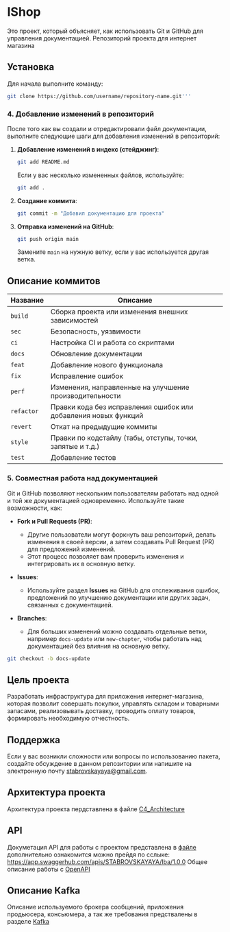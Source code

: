 # IShop

Это проект, который объясняет, как использовать Git и GitHub для управления документацией.
Репозиторий проекта для интернет магазина

## Установка
Для начала выполните команду:
```bash
git clone https://github.com/username/repository-name.git'''
 ```

### 4. **Добавление изменений в репозиторий**
После того как вы создали и отредактировали файл документации, выполните следующие шаги для добавления изменений в репозиторий:

1. **Добавление изменений в индекс (стейджинг)**:
    ```bash
    git add README.md
    ```
    Если у вас несколько измененных файлов, используйте:
    ```bash
    git add .
    ```

2. **Создание коммита**:
    ```bash
    git commit -m "Добавил документацию для проекта"
    ```

3. **Отправка изменений на GitHub**:
    ```bash
    git push origin main
    ```

    Замените `main` на нужную ветку, если у вас используется другая ветка.

## Описание коммитов

| Название   | Описание                                                                 |
|------------|--------------------------------------------------------------------------|
| `build`    | Сборка проекта или изменения внешних зависимостей                        |
| `sec`      | Безопасность, уязвимости                                                |
| `ci`       | Настройка CI и работа со скриптами                                       |
| `docs`     | Обновление документации                                                  |
| `feat`     | Добавление нового функционала                                            |
| `fix`      | Исправление ошибок                                                       |
| `perf`     | Изменения, направленные на улучшение производительности                   |
| `refactor` | Правки кода без исправления ошибок или добавления новых функций          |
| `revert`   | Откат на предыдущие коммиты                                              |
| `style`    | Правки по кодстайлу (табы, отступы, точки, запятые и т.д.)               |
| `test`     | Добавление тестов                                                         |


### 5. **Совместная работа над документацией**
Git и GitHub позволяют нескольким пользователям работать над одной и той же документацией одновременно. Используйте такие возможности, как:

- **Fork и Pull Requests (PR)**:
  - Другие пользователи могут форкнуть ваш репозиторий, делать изменения в своей версии, а затем создавать Pull Request (PR) для предложений изменений.
  - Этот процесс позволяет вам проверить изменения и интегрировать их в основную ветку.

- **Issues**:
  - Используйте раздел **Issues** на GitHub для отслеживания ошибок, предложений по улучшению документации или других задач, связанных с документацией.

- **Branches**:
  - Для больших изменений можно создавать отдельные ветки, например `docs-update` или `new-chapter`, чтобы работать над документацией без влияния на основную ветку.

```bash
git checkout -b docs-update
 ```

## Цель проекта
Разработать инфраструктура для приложения интернет-магазина, которая позволит совершать покупки, управлять складом и товарными запасами, реализовывать доставку, проводить оплату товаров, формировать необходимую отчестность.

## Поддержка
Если у вас возникли сложности или вопросы по использованию пакета, создайте обсуждение в данном репозитории или напишите на электронную почту stabrovskayaya@gmail.com.

## Архитектура проекта
Архитектура проекта пердставлена в файле [C4_Architecture](https://github.com/YanaKidun/IShop/tree/main/System%20Architecture) 

## API
Докуметация API для работы с проектом представлена в [файле](https://github.com/YanaKidun/IShop/blob/main/API/API_Swagger) дополнительно ознакомится можно прейдя по сслыке: https://app.swaggerhub.com/apis/STABROVSKAYAYA/Iba/1.0.0
Общее описание работы с [OpenAPI](https://github.com/docops-hq/learnapidoc-ru/blob/master/openAPI-specification/README.md)

## Описание Кafka
Описание используемого брокера сообщений, приложения продьюсера, консьюмера, а так же требования предствалены в разделе [Kafka](https://github.com/YanaKidun/IShop/tree/main/Kafka)



